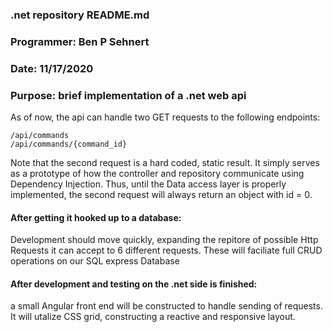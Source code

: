 ### .net repository README.md
### Programmer: Ben P Sehnert
### Date: 11/17/2020
### Purpose: brief implementation of a .net web api

As of now, the api can handle two GET requests to the following endpoints:

```
/api/commands
/api/commands/{command_id}
```

Note that the second request is a hard coded, static result.
It simply serves as a prototype of how the controller and repository communicate using Dependency Injection.
Thus, until the Data access layer is properly implemented, the second request will always return an object with id = 0.


#### After getting it hooked up to a database:
Development should move quickly, expanding the repitore of possible Http Requests it can accept to 6 different requests.
These will faciliate full CRUD operations on our SQL express Database

#### After development and testing on the .net side is finished:
a small Angular front end will be constructed to handle sending of requests.
It will utalize CSS grid, constructing a reactive and responsive layout.
